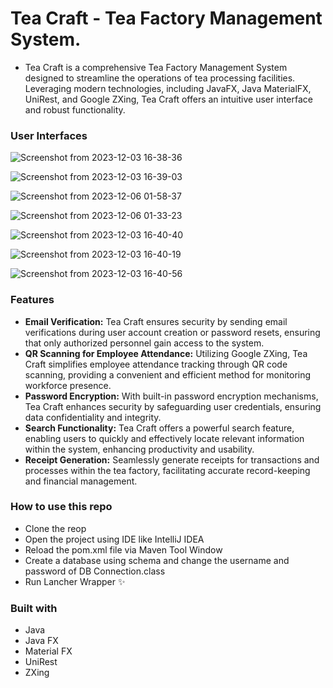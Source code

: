 # Tea Craft - Tea Factory Management System.
* Tea Craft is a comprehensive Tea Factory Management System designed to streamline the operations of tea processing facilities. Leveraging modern technologies, including JavaFX, Java MaterialFX, UniRest, and Google ZXing, Tea Craft offers an intuitive user interface and robust functionality.

### User Interfaces
![Screenshot from 2023-12-03 16-38-36](https://github.com/malintha-induwara/tea-craft-layered/assets/60071404/8b13404f-cda7-4364-b91e-5a8e7dfa771a)

![Screenshot from 2023-12-03 16-39-03](https://github.com/malintha-induwara/tea-craft-layered/assets/60071404/386240f1-d337-4f63-a047-a4758995ef04)

![Screenshot from 2023-12-06 01-58-37](https://github.com/malintha-induwara/tea-craft-layered/assets/60071404/1614c63f-f464-4258-b2ab-1fbdd397bea6)

![Screenshot from 2023-12-06 01-33-23](https://github.com/malintha-induwara/tea-craft-layered/assets/60071404/22958aa6-4834-4066-80e8-539732132020)

![Screenshot from 2023-12-03 16-40-40](https://github.com/malintha-induwara/tea-craft-layered/assets/60071404/6df83112-82d5-4aff-887f-b1beb1643e8a)

![Screenshot from 2023-12-03 16-40-19](https://github.com/malintha-induwara/tea-craft-layered/assets/60071404/dbd332f3-abb4-4ea1-9f62-2fbff0ef61f4)

![Screenshot from 2023-12-03 16-40-56](https://github.com/malintha-induwara/tea-craft-layered/assets/60071404/de2ad892-e226-49c0-b30e-032fc6740daf)

### Features

* **Email Verification:** Tea Craft ensures security by sending email verifications during user account creation or password resets, ensuring that only authorized personnel gain access to the system.
* **QR Scanning for Employee Attendance:** Utilizing Google ZXing, Tea Craft simplifies employee attendance tracking through QR code scanning, providing a convenient and efficient method for monitoring workforce presence.
* **Password Encryption:** With built-in password encryption mechanisms, Tea Craft enhances security by safeguarding user credentials, ensuring data confidentiality and integrity.
* **Search Functionality:** Tea Craft offers a powerful search feature, enabling users to quickly and effectively locate relevant information within the system, enhancing productivity and usability.
* **Receipt Generation:** Seamlessly generate receipts for transactions and processes within the tea factory, facilitating accurate record-keeping and financial management.


### How to use this repo
* Clone the reop 
* Open the project using IDE like IntelliJ IDEA
* Reload the pom.xml file via Maven Tool Window
* Create a database using schema and change the username and password of DB Connection.class
* Run Lancher Wrapper ✨

### Built with
* Java
* Java FX
* Material FX
* UniRest
* ZXing
